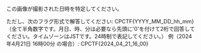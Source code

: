 この画像が撮影された日時を特定してください。

ただし、次のフラグ形式で解答してください: CPCTF{YYYY_MM_DD_hh_mm}
（全て半角数字です。月日、時、分は必要なら先頭に'0'を付けて2桁で回答してください。タイムゾーンはJSTです。24時制で表記してください。）
例（2024年4月21日 16時00分 の場合）: CPCTF{2024_04_21_16_00}
